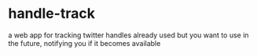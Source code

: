 # handle-track
a web app for tracking twitter handles already used but you want to use in the future, notifying you if it becomes available 
